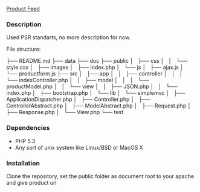 [Product Feed](http://github.com/irfan/productfeed/)

### Description
Used PSR standarts, no more description for now.

File structure:

├── README.md
├── data
├── doc
├── public
│   ├── css
│   │   └── style.css
│   ├── images
│   ├── index.php
│   └── js
│       ├── ajax.js
│       └── productform.js
├── src
│   ├── app
│   │   ├── controller
│   │   │   └── indexController.php
│   │   ├── model
│   │   │   └── productModel.php
│   │   └── view
│   │       ├── JSON.php
│   │       └── index.php
│   ├── bootstrap.php
│   └── lib
│       └── simplemvc
│           ├── ApplicationDispatcher.php
│           ├── Controller.php
│           ├── ControllerAbstract.php
│           ├── ModelAbstract.php
│           ├── Request.php
│           ├── Response.php
│           └── View.php
└── test


### Dependencies
- PHP 5.3
- Any sort of unix system like Linux/BSD or MacOS X

### Installation
Clone the repository, set the public folder as document root to your apache and give product url
